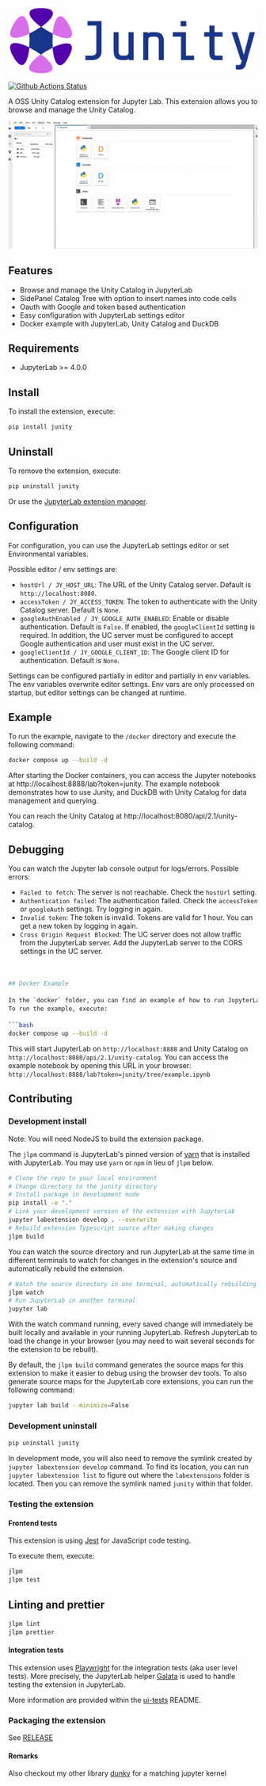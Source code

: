 ![Junity Logo](style/logo/junity.png)

[![Github Actions Status](https://github.com/dan1elt0m/junity/workflows/Build/badge.svg)](https://github.com/dan1elt0m/junity/actions/workflows/build.yml)

A OSS Unity Catalog extension for Jupyter Lab. This extension allows you to browse and manage the Unity Catalog.

![Junity Demo](docs/demo.gif)

## Features

- Browse and manage the Unity Catalog in JupyterLab
- SidePanel Catalog Tree with option to insert names into code cells
- Oauth with Google and token based authentication
- Easy configuration with JupyterLab settings editor
- Docker example with JupyterLab, Unity Catalog and DuckDB

## Requirements

- JupyterLab >= 4.0.0

## Install

To install the extension, execute:

```bash
pip install junity
```

## Uninstall

To remove the extension, execute:

```bash
pip uninstall junity
```

Or use the [JupyterLab extension manager](https://jupyterlab.readthedocs.io/en/stable/user/extensions.html#).

## Configuration

For configuration, you can use the JupyterLab settings editor or set Environmental variables.

Possible editor / env settings are:

- `hostUrl / JY_HOST_URL`: The URL of the Unity Catalog server. Default is `http://localhost:8080`.
- `accessToken / JY_ACCESS_TOKEN`: The token to authenticate with the Unity Catalog server. Default is `None`.
- `googleAuthEnabled / JY_GOOGLE_AUTH_ENABLED`: Enable or disable authentication. Default is `False`. If enabled, the `googleClientId` setting is required. In addition, the UC server must be configured to accept Google authentication and user must exist in the UC server.
- `googleClientId / JY_GOOGLE_CLIENT_ID`: The Google client ID for authentication. Default is `None`.

Settings can be configured partially in editor and partially in env variables. The env variables overwrite
editor settings. Env vars are only processed on startup, but editor settings can be changed at runtime.

## Example

To run the example, navigate to the `/docker` directory and execute the following command:

```bash
docker compose up --build -d
```

After starting the Docker containers, you can access the Jupyter notebooks at http://localhost:8888/lab?token=junity.
The example notebook demonstrates how to use Junity, and DuckDB with Unity Catalog for data management and querying.

You can reach the Unity Catalog at http://localhost:8080/api/2.1/unity-catalog.

## Debugging

You can watch the Jupyter lab console output for logs/errors.
Possible errors:

- `Failed to fetch`: The server is not reachable. Check the `hostUrl` setting.
- `Authentication failed`: The authentication failed. Check the `accessToken` or `googleAuth` settings. Try logging in again.
- `Invalid token`: The token is invalid. Tokens are valid for 1 hour. You can get a new token by logging in again.
- `Cross Origin Request Blocked`: The UC server does not allow traffic from the JupyterLab server.
  Add the JupyterLab server to the CORS settings in the UC server.

````bash


## Docker Example

In the `docker` folder, you can find an example of how to run JupyterLab and Unity Catalog in Docker containers.
To run the example, execute:

```bash
docker compose up --build -d
````

This will start JupyterLab on `http://localhost:8888` and Unity Catalog on `http://localhost:8080/api/2.1/unity-catalog`.
You can access the example notebook by opening this URL in your browser: `http://localhost:8888/lab?token=junity/tree/example.ipynb`

## Contributing

### Development install

Note: You will need NodeJS to build the extension package.

The `jlpm` command is JupyterLab's pinned version of
[yarn](https://yarnpkg.com/) that is installed with JupyterLab. You may use
`yarn` or `npm` in lieu of `jlpm` below.

```bash
# Clone the repo to your local environment
# Change directory to the junity directory
# Install package in development mode
pip install -e "."
# Link your development version of the extension with JupyterLab
jupyter labextension develop . --overwrite
# Rebuild extension Typescript source after making changes
jlpm build
```

You can watch the source directory and run JupyterLab at the same time in different terminals to watch for changes in the extension's source and automatically rebuild the extension.

```bash
# Watch the source directory in one terminal, automatically rebuilding when needed
jlpm watch
# Run JupyterLab in another terminal
jupyter lab
```

With the watch command running, every saved change will immediately be built locally and available in your running JupyterLab. Refresh JupyterLab to load the change in your browser (you may need to wait several seconds for the extension to be rebuilt).

By default, the `jlpm build` command generates the source maps for this extension to make it easier to debug using the browser dev tools. To also generate source maps for the JupyterLab core extensions, you can run the following command:

```bash
jupyter lab build --minimize=False
```

### Development uninstall

```bash
pip uninstall junity
```

In development mode, you will also need to remove the symlink created by `jupyter labextension develop`
command. To find its location, you can run `jupyter labextension list` to figure out where the `labextensions`
folder is located. Then you can remove the symlink named `junity` within that folder.

### Testing the extension

#### Frontend tests

This extension is using [Jest](https://jestjs.io/) for JavaScript code testing.

To execute them, execute:

```sh
jlpm
jlpm test
```

## Linting and prettier

```sh
jlpm lint
jlpm prettier
```

#### Integration tests

This extension uses [Playwright](https://playwright.dev/docs/intro) for the integration tests (aka user level tests).
More precisely, the JupyterLab helper [Galata](https://github.com/jupyterlab/jupyterlab/tree/master/galata) is used to handle testing the extension in JupyterLab.

More information are provided within the [ui-tests](./ui-tests/README.md) README.

### Packaging the extension

See [RELEASE](RELEASE.md)

#### Remarks

Also checkout my other library [dunky](https://github.com/dan1elt0m/dunky) for a matching jupyter kernel
